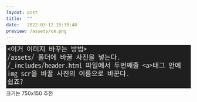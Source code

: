 ```yaml
---
layout: post
title:  ""
date:   2022-03-12 15:39:40
preview: /assets/ce.png
---
```


![Picture 1](/assets/help.png)
크기는 750x150 추천